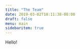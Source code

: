 ```yaml
---
title: "The Team"
date: 2019-03-02T18:11:38-08:00
draft: false
menu: main
sidebaritem: true
---
```


Hello!
